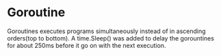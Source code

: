 # Goroutine
Goroutines executes programs simultaneously instead of in ascending orders(top to bottom). A time.Sleep() was added to delay the gorountines for about 250ms before it go on with the next execution.